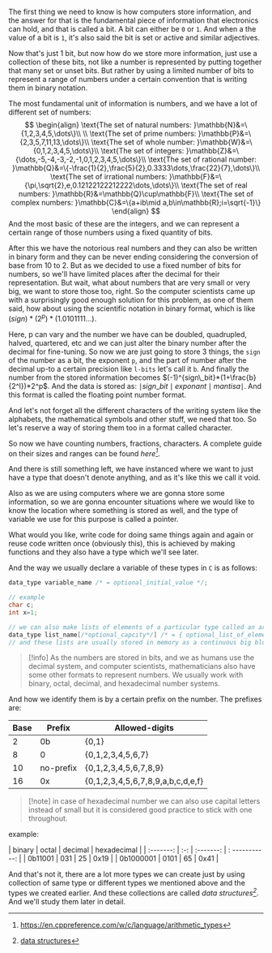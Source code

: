 The first thing we need to know is how computers store information, and the answer for that is the fundamental piece of information that electronics can hold, and that is called a bit. A bit can either be `0` or `1`. And when a the value of a bit is `1`, it's also said the bit is set or active and similar adjectives.

Now that's just 1 bit, but now how do we store more information, just use a collection of these bits, not like a number is represented by putting together that many set or unset bits. But rather by using a limited number of bits to represent a range of numbers under a certain convention that is writing them in binary notation.

The most fundamental unit of information is numbers, and we have a lot of different set of numbers:
$$
\begin{align}
\text{The set of natural numbers: }\mathbb{N}&=\{1,2,3,4,5,\dots\}\\ \\
\text{The set of prime numbers: }\mathbb{P}&=\{2,3,5,7,11,13,\dots\}\\
\text{The set of whole number: }\mathbb{W}&=\{0,1,2,3,4,5,\dots\}\\
\text{The set of integers: }\mathbb{Z}&=\{\dots,-5,-4,-3,-2,-1,0,1,2,3,4,5,\dots\}\\
\text{The set of rational number: }\mathbb{Q}&=\{-\frac{1}{2},\frac{5}{2},0.3333\dots,\frac{22}{7},\dots\}\\
\text{The set of irrational numbers: }\mathbb{F}&=\{\pi,\sqrt{2},e,0.12122122212222\dots,\dots\}\\
\text{The set of real numbers: }\mathbb{R}&=\mathbb{Q}\cup\mathbb{F}\\
\text{The set of complex numbers: }\mathbb{C}&=\{a+ib\mid a,b\in\mathbb{R};i=\sqrt{-1}\}
\end{align}
$$
And the most basic of these are the integers, and we can represent a certain range of those numbers using a fixed quantity of bits.

After this we have the notorious real numbers and they can also be written in binary form and they can be never ending considering the conversion of base from 10 to 2. But as we decided to use a fixed number of bits for numbers, so we'll have limited places after the decimal for their representation. But wait, what about numbers that are very small or very big, we want to store those too, right. So the computer scientists came up with a surprisingly good enough solution for this problem, as one of them said, how about using the scientific notation in binary format, which is like $(sign)* (2^p)*(1.0101111\dots)$.

Here, p can vary and the number we have can be doubled, quadrupled, halved, quartered, etc and we can just alter the binary number after the decimal for fine-tuning. So now we are just going to store 3 things, the `sign` of the number as a bit, the exponent `p`, and the part of number after the decimal up-to a certain precision like `l-bits` let's call it `b`. And finally the number from the stored information becomes $(-1)^{sign\_bit}*(1+\frac{b}{2^l})*2^p$. And the data is stored as: $\mid sign\_bit\mid exponant\mid mantisa\mid$. And this format is called the floating point number format.

And let's not forget all the different characters of the writing system like the alphabets, the mathematical symbols and other stuff, we need that too. So let's reserve a way of storing them too in a format called character.

So now we have counting numbers, fractions, characters. A complete guide on their sizes and ranges can be found _here[^1]_.

And there is still something left, we have instanced where we want to just have a type that doesn't denote anything, and as it's like this we call it void.

Also as we are using computers where we are gonna store some information, so we are gonna encounter situations where we would like to know the location where something is stored as well, and the type of variable we use for this purpose is called a pointer.

What would you like, write code for doing same things again and again or reuse code written once (obviously this), this is achieved by making functions and they also have a type which we'll see later.

And the way we usually declare a variable of these types in `C` is as follows:
```c
data_type variable_name /* = optional_initial_value */;

// example
char c;
int x=1;

// we can also make lists of elements of a particular type called an array as follows
data_type list_name[/*optional_capcity*/] /* = { optional_list_of_elements_coma_seperated_qty_less_than_or_equal_to_capacity } */;
// and these lists are usually stored in memory as a continuous big block divided into pieces for each element
```

> [!info] As the numbers are stored in bits, and we as humans use the decimal system, and computer scientists, mathematicians also have some other formats to represent numbers. We usually work with binary, octal, decimal, and hexadecimal number systems.

 And how we identify them is by a certain prefix on the number. The prefixes are:
 
| Base | Prefix    | Allowed-digits                    |
| ---- | --------- | --------------------------------- |
| 2    | 0b        | {0,1}                             |
| 8    | 0         | {0,1,2,3,4,5,6,7}                 |
| 10   | no-prefix | {0,1,2,3,4,5,6,7,8,9}             |
| 16   | 0x        | {0,1,2,3,4,5,6,7,8,9,a,b,c,d,e,f} | 

> [!note] in case of hexadecimal number we can also use capital letters instead of small but it is considered good practice to stick with one throughout.

example:

| binary    | octal | decimal   | hexadecimal    |
| :-------: | :-:   | :-------: | : -----------: |
| 0b11001   | 031   | 25        | 0x19           |
| 0b1000001 | 0101  | 65        | 0x41           |

And that's not it, there are a lot more types we can create just by using collection of same type or different types we mentioned above and the types we created earlier. And these collections are called _data structures[^2]_. And we'll study them later in detail.

[^1]: https://en.cppreference.com/w/c/language/arithmetic_types
[^2]: [data structures](data-structures.md)